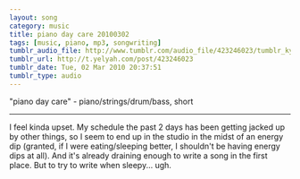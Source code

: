 ```yaml
---
layout: song
category: music
title: piano day care 20100302
tags: [music, piano, mp3, songwriting]
tumblr_audio_file: http://www.tumblr.com/audio_file/423246023/tumblr_kyopz315ng1qzo4ep
tumblr_url: http://t.yelyah.com/post/423246023
tumblr_date: Tue, 02 Mar 2010 20:37:51
tumblr_type: audio
---
```

"piano day care" - piano/strings/drum/bass, short

---

I feel kinda upset. My schedule the past 2 days has been getting jacked up by other things, so I seem to end up in the studio in the midst of an energy dip (granted, if I were eating/sleeping better, I shouldn't be having energy dips at all). And it's already draining enough to write a song in the first place. But to try to write when sleepy... ugh.

